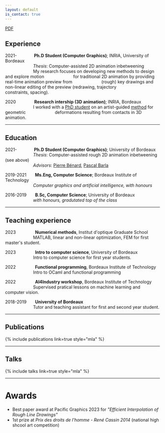 ```yaml
---
layout: default
is_contact: true
---
```


[PDF](/pdfs/CV_extended_EVEN.pdf)

## Experience

2021-&emsp;&emsp;&emsp;&emsp;**Ph.D Student (Computer Graphics)**; INRIA, University of Bordeaux  
&emsp;&emsp;&emsp;&emsp;&emsp;&ensp;&emsp;*Thesis*: Computer-assisted 2D animation inbetweening  
&emsp;&emsp;&emsp;&emsp;&emsp;&ensp;&emsp;My research focuses on developing new methods to design and explore motion
&emsp;&emsp;&emsp;&emsp;&emsp;&ensp;&emsp;for traditional 2D animation by providing real-time animation preview from
&emsp;&emsp;&emsp;&emsp;&emsp;&ensp;&emsp;(rough) key drawings and non-linear editing of the preview (redrawing, trajectory
&emsp;&emsp;&emsp;&emsp;&emsp;&ensp;&emsp;constraints, spacing).
    
2020 &emsp;&emsp;&emsp;&emsp;**Research intership (3D animation)**; INRIA, Bordeaux   
&emsp;&emsp;&emsp;&emsp;&emsp;&ensp;&emsp;I worked with a [PhD student](https://camillebr.github.io/) on an artist-guided [method](https://theses.hal.science/tel-03521374v1/document) for geometric &emsp;&emsp;&emsp;&emsp;&emsp;&ensp;&emsp;deformations resulting from contacts in 3D animation. 

------

## Education 

2021-&emsp;&emsp;&emsp;&emsp;**Ph.D Student (Computer Graphics)**; University of Bordeaux  
&emsp;&emsp;&emsp;&emsp;&emsp;&ensp;&emsp;*Thesis*: Computer-assisted rough 2D animation inbetweening (see above)  
&emsp;&emsp;&emsp;&emsp;&emsp;&ensp;&emsp;*Advisors*: [Pierre Bénard](https://www.labri.fr/perso/pbenard/), [Pascal Barla](https://www.labri.fr/perso/barla/blog/)

2019-2021&emsp;&emsp;**Ms.Eng, Computer Science**; Bordeaux Institute of Technology   
&emsp;&emsp;&emsp;&emsp;&emsp;&ensp;&emsp;*Computer graphics and artificial intelligence, with honours*

2016-2019&emsp;&emsp;**B.Sc, Computer Science**; University of Bordeaux    
&emsp;&emsp;&emsp;&emsp;&emsp;&ensp;&emsp;*with honours, gradutated top of the class*

------

## Teaching experience

2023&emsp;&emsp;&emsp;&emsp;&ensp;**Numerical methods**, Institut d'optique Graduate School  
&emsp;&emsp;&emsp;&emsp;&emsp;&ensp;&emsp;MATLAB, linear and non-linear optimization, FEM for first master's student.

2023&emsp;&emsp;&emsp;&emsp;&ensp;**Intro to computer science**, University of Bordeaux  
&emsp;&emsp;&emsp;&emsp;&emsp;&ensp;&emsp;Intro to computer science for first year students.

2022&emsp;&emsp;&emsp;&emsp;&ensp;**Functional programming**, Bordeaux Institute of Technology  
&emsp;&emsp;&emsp;&emsp;&emsp;&ensp;&emsp;Intro to OCaml and functional programming  

2022&emsp;&emsp;&emsp;&emsp;&ensp;**AI4Industry workshop**, Bordeaux Institute of Technology   
&emsp;&emsp;&emsp;&emsp;&emsp;&ensp;&emsp;Supervised pratical lessons on machine learning and computer vision.

2018-2019&emsp;&emsp;**University of Bordeaux**   
&emsp;&emsp;&emsp;&emsp;&emsp;&ensp;&emsp;Tutor and teaching assistant for first and second year student.

------

## Publications

{% include publications link=true style="mla"  %}

------

## Talks

{% include talks link=true style="mla"  %}

------

# Awards
- Best paper award at Pacific Graphics 2023 for *"Efficient Interpolation
of Rough Line Drawings"*
- 1st prize at *Prix des droits de l'homme - René Cassin 2014* (national high shcool art competition)